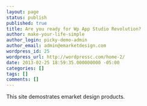 ```yaml
---
layout: page
status: publish
published: true
title: Are you ready for Wp App Studio Revolution?
author: make-your-life-simple
author_login: picky-demo-admin
author_email: admin@emarketdesign.com
wordpress_id: 25
wordpress_url: http://wordpressc.com/home-2/
date: 2013-02-25 18:59:35.000000000 -05:00
categories: []
tags: []
comments: []
---
```

This site demostrates emarket design products.
